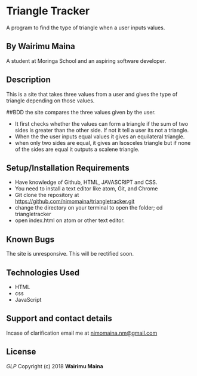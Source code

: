 # Triangle Tracker
 A program to find the type of triangle when a user inputs values.
## By Wairimu Maina
A student at Moringa School and an aspiring software developer.
## Description
This is a site that takes three values from a user and gives the type of triangle depending on those values.

##BDD
the site compares the three values given by the user.
* It first checks whether the values can form a triangle if the sum of two sides is greater than the other side. If not it tell a user its not a triangle.
* When the the user inputs equal values it gives an equilateral triangle.
* when only two sides are equal, it gives an Isosceles triangle but if none of the sides are equal it outputs a scalene triangle.

## Setup/Installation Requirements
* Have knowledge of Github, HTML, JAVASCRIPT and CSS.
* You need to install a text editor like atom, Git, and Chrome
* Git clone the repository at https://github.com/nimomaina/triangletracker.git
* change the directory on your terminal to open the folder; cd triangletracker
* open index.html on atom or other text editor.
## Known Bugs
The site is unresponsive. This will be rectified soon.
## Technologies Used
* HTML
* css
* JavaScript
## Support and contact details
Incase of clarification email me at nimomaina.nm@gmail.com
## License
*GLP*
Copyright (c) 2018 **Wairimu Maina**
